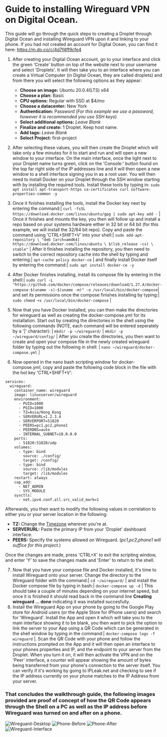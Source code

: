 # Guide to installing Wireguard VPN on Digital Ocean.
This guide will go through the quick steps to creating a Droplet through Digital Ocean and installing Wireguard VPN upon it and linking to your phone. If you had not created an account for Digital Ocean, you can find it here: https://m.do.co/c/4d7f4ff9cfe4

1. After creating your Digital Ocean account, go to your interface and click the green 'Create' button on top of the website next to your username and select 'Droplets'. It will then take you to an interface where you can create a Virtual Computer (in Digital Ocean, they are called droplets) and from there you will select the following options as they appear:
    - **Choose an image:** Ubuntu 20.0.4(LTS) x64
    - **Choose a plan:** Basic
    - **CPU options:** Regular with SSD at $4/mo
    - **Choose a datacenter:** New York
    - **Authentication:** Password (*For this example we use a password, however it is recommended you use SSH keys*)
    - **Select additional options:** *Leave Blank*
    - **Finalize and create:** 1 Droplet. Keep host name.
    - **Add tags:** *Leave Blank*
    - **Select Project:** first-project

  2. After selecting these values, you will then create the Droplet which will take only a few minutes for it to start and run and will open a new window to your interface. On the main interface, once the light next to your Droplet name turns green, click on the 'Console:' button found on the top far right side of the IP addresses line and it will then open a new window to a shell interface signing you in as a root user. You will then need to install Docker on your Droplet through the SSH window starting with by installing the required tools. Install these tools by typing in: `sudo apt install apt-transport-https ca-certificates curl software-properties-common -y`
  3. Once it finishes installing the tools, install the Docker key next by entering the command:| `curl -fsSL https://download.docker.com/linux/ubuntu/gpg | sudo apt-key add -` |
  Once it finishes and mounts the key, you then will follow up and install a repo based on your systems hardware either in 32 bit or 64 bit (for this example, we will install the 32/64 bit repo). Copy and paste the command using 'CTRL+SHIFT+V' into your shell:| `sudo add-apt-repository \
   "deb [arch=amd64] https://download.docker.com/linux/ubuntu \
   $(lsb_release -cs) \
   stable"` | After it finishes installing the repository, you then need to switch to the correct repository cache into the shell by typing and entering:| `apt-cache policy docker-ce` | and finally install Docker itself by entering the command:| `sudo apt install docker-ce -y`
4. After Docker finishes installing, install its compose file by entering in the shell:| `sudo curl -L "https://github.com/docker/compose/releases/download/1.27.4/docker-compose-$(uname -s)-$(uname -m)" -o /usr/local/bin/docker-compose`| and set its permissions once the compose finishes installing by typing:| `sudo chmod +x /usr/local/bin/docker-compose` |
5. Now that you have Docker installed, you can then make the directories for wireguard as well as creating the docker-compose.yml for its installation. Start out by creating the directories in the shell using the following commands (NOTE, each command will be entered seperately by a '|' character): | `mkdir -p ~/wireguard/` | `mkdir -p ~/wireguard/config/` | After you create the directories, you then want to create and open your compose file in the newly created wireguard folder by typing out the following in shell: | `nano ~/wireguard/docker-compose.yml` |
6. Now opened in the nano bash scripting window for docker-compose.yml, copy and paste the following code block in the file with the hot key 'CTRL+SHIFT+V':

```version: '3.8'
services:
  wireguard:
    container_name: wireguard
    image: linuxserver/wireguard
    environment:
      - PUID=1000
      - PGID=1000
      - TZ=Asia/Hong_Kong
      - SERVERURL=1.2.3.4
      - SERVERPORT=51820
      - PEERS=pc1,pc2,phone1
      - PEERDNS=auto
      - INTERNAL_SUBNET=10.0.0.0
    ports:
      - 51820:51820/udp
    volumes:
      - type: bind
        source: ./config/
        target: /config/
      - type: bind
        source: /lib/modules
        target: /lib/modules
    restart: always
    cap_add:
      - NET_ADMIN
      - SYS_MODULE
    sysctls:
      - net.ipv4.conf.all.src_valid_mark=1
```
Afterwards, you then want to modify the following values in correlation to either you or your server location in the following:
- **TZ:** Change the [Timezone](https://en.wikipedia.org/wiki/List_of_tz_database_time_zones) wherever you're at.
- **SERVERURL:** Paste the primary IP from your 'Droplet' dashboard interface.
- **PEERS:** Specify the systems allowed on Wireguard. (*pc1,pc2,phone1 will suffice for this project.*)

Once the changes are made, press 'CTRL+X' to exit the scripting window, and enter 'Y' to save the changes made and 'Enter' to return to the shell.

7. Now that you have your compose file and Docker installed, it's time to install Wireguard onto your server. Change the directory to the Wireguard folder with the command:| `cd ~/wireguard/` | and install the Docker compose file by typing in bash:| `docker-compose up -d` | This should take a couple of minutes depending on your internet speed, but once it is finished it should read back in the command line **Creating wireguard   ... done** indicating it was installed succesfully.
8. Install the Wireguard App on your phone by going to the Google Play store for Android users (or the Apple Store for IPhone users) and search for 'Wireguard'. Install the App and open it which will take you to the main interface showing it to be blank, you then want to pick the option to link the server to your App using a QR Code which can be generated in the shell window by typing in the command:| `docker-compose logs -f wireguard` |. Scan the QR Code with your phone and follow the instructions prompted on the App and it will then open an interface to your phones properties and IP, and the endpoint to your server from the Droplet. When you turn it on, it will then activate the VPN and on the 'Peer' interface, a counter will appear showing the amount of bytes being transferred from your phone's connection to the server itself. You can verify if it's working by going to IPLeak.net and checking to see if the IP address currently on your phone matches to the IP Address from your server. 

### That concludes the walkthrough guide, the following images provided are proof of concept of how the QR Code appears through the Shell on a PC as well as the IP address before Wireguard was turned on and after on a phone.
![Wireguard-Desktop](https://i.postimg.cc/08QpzXTT/1.jpg)
![Phone-Before](https://i.postimg.cc/d3BLhKRN/Screenshot-20221129-152457.jpg)
![Phone-After](https://i.postimg.cc/ChnkNBLJ/Screenshot-20221129-152552.jpg)
![Wireguard-Interface](https://i.postimg.cc/gJ3wPhxW/Screenshot-20221129-153146.jpg)
